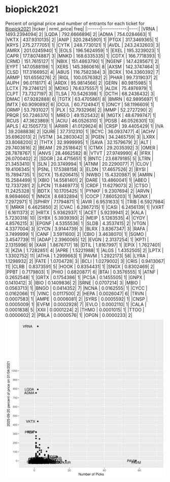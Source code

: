 # biopick2021
Percent of original price and number of entrants for each ticket for [Biopick2021](https://twitter.com/hashtag/Biopick2021)
|ticker |   nrml_price| freq|
|:------|------------:|----:|
|VRNA   | 1493.2394094|    2|
|LQDA   |  792.6666896|    2|
|ADMA   |  754.0284663|    1|
|VKTX   |  437.9310135|    2|
|ANIP   |  320.2845901|    1|
|PTGX   |  317.3469365|    1|
|KRYS   |  275.2777051|    1|
|CYTK   |  248.7730121|    1|
|AVDL   |  243.2432603|    3|
|AMRX   |  201.0245940|    1|
|EOLS   |  196.5624959|    1|
|EXEL   |  195.3239023|    1|
|CAPR   |  177.8074887|    3|
|MNKD   |  168.6335335|    1|
|CDTX   |  166.7718393|    1|
|CRMD   |  151.7615127|    1|
|NBIX   |  151.4863790|    1|
|NGENF  |  147.4285671|    2|
|EYPT   |  147.0588198|    1|
|XERS   |  145.3860616|    8|
|AXSM   |  142.3747464|    3|
|CLSD   |  117.3166952|    4|
|ABUS   |  116.7582384|    3|
|BCRX   |  104.3360392|    7|
|ARMP   |  101.6556276|    2|
|RIGL   |  100.0576382|    2|
|PHAR   |   99.7319037|    2|
|AUPH   |   96.0118171|    4|
|ARDX   |   95.9814566|    2|
|GERN   |   80.9815985|    1|
|LCTX   |   79.2746121|    3|
|MDXG   |   76.6375557|    1|
|ALDX   |   75.4976979|    1|
|CLPT   |   73.7327197|    3|
|TLSA   |   70.5426398|    1|
|DCTH   |   68.2436432|    3|
|DMAC   |   67.9282888|    6|
|TGTX   |   63.4705861|    8|
|BMRN   |   62.9895697|    1|
|IMTX   |   60.9090892|    6|
|OCUL   |   60.7124947|    1|
|ONCY   |   58.1196609|    1|
|ORMP   |   53.7931027|    1|
|PLX    |   52.7932968|    2|
|IMMP   |   52.2727290|    2|
|PRQR   |   50.7246370|    1|
|MREO   |   49.1525432|    8|
|MGTX   |   48.6799747|    1|
|RCUS   |   47.3623869|    1|
|ACIU   |   46.0526310|    1|
|PDSB   |   46.0526301|   13|
|APLS   |   42.1505773|    1|
|ARWR   |   41.0129624|    8|
|CRSP   |   39.4405429|    1|
|IVA    |   39.2088838|    2|
|QURE   |   37.7312310|    1|
|BCYC   |   36.0937477|    4|
|ACHV   |   35.6962013|    2|
|VSTM   |   34.2803042|    3|
|PGEN   |   34.2465759|    3|
|LXRX   |   33.8068200|    2|
|THTX   |   32.9999995|    1|
|SAVA   |   32.1579679|    2|
|ALT    |   29.7403616|    2|
|BEAM   |   29.2518642|    1|
|CTMX   |   29.2035392|    3|
|OMER   |   28.7878767|    1|
|ANVS   |   28.4662582|    8|
|VTVT   |   27.9749990|    4|
|IFRX   |   26.0700402|    2|
|SDGR   |   24.4715651|    1|
|BNTC   |   23.6879185|    5|
|LTRN   |   21.3453410|    1|
|SLN    |   20.3749994|    1|
|ATNM   |   20.2290077|    7|
|CLOV   |   19.4106345|    1|
|PSNL   |   17.5388158|    3|
|ELDN   |   17.4657526|    2|
|BYSI   |   15.7894735|    1|
|SCYX   |   15.6206415|    1|
|NWBO   |   15.4320987|    9|
|AMRN   |   15.2584499|    1|
|XBIO   |   14.5581401|    2|
|DARE   |   13.4860041|    1|
|ABEO   |   12.7337281|    2|
|LPCN   |   11.8469773|    1|
|CRDF   |   11.6279073|    2|
|CTSO   |   11.2425328|    1|
|BDTX   |   10.1705425|    1|
|PYNKF  |    9.2307694|    2|
|ARVN   |    8.9694660|    1|
|NNOX   |    8.6832894|    1|
|COCP   |    7.8605203|    1|
|MGNX   |    7.2972971|    1|
|SPHRY  |    7.1794871|    1|
|AVIR   |    6.9531633|    1|
|TRIB   |    6.5927984|    1|
|MRKR   |    6.4625850|    2|
|CVAC   |    6.2867215|    1|
|CASI   |    6.2456139|    1|
|VXRT   |    6.1611373|    2|
|HRTX   |    5.9362937|    1|
|ACET   |    5.9239941|    2|
|KALA   |    5.7230318|   10|
|SYBX   |    5.3939393|    2|
|MEIP   |    5.1263535|    4|
|CYDY   |    4.8576215|    3|
|EPGNF  |    4.5355536|    1|
|SLDB   |    4.3537415|    2|
|VTGN   |    4.3377004|    3|
|CYCN   |    3.9144739|    3|
|BLRX   |    3.8367347|    3|
|RAFA   |    3.7499999|    1|
|CANF   |    3.5911600|    2|
|CBIO   |    3.4638070|    1|
|SGMO   |    3.4547739|   11|
|ADAP   |    2.3960065|   12|
|EVGN   |    2.3137254|    1|
|KPTI   |    2.1315996|    9|
|XAIR   |    1.8676717|   18|
|DTIL   |    1.8167997|    1|
|EPIX   |    1.7627401|    3|
|KZIA   |    1.7282851|    4|
|APRE   |    1.5221988|    1|
|ALGS   |    1.4352505|    2|
|LPTX   |    1.3302752|   11|
|ATHA   |    1.2999663|    1|
|PAVM   |    1.2922173|   58|
|LYRA   |    1.1298932|    2|
|FATE   |    1.0704728|    3|
|BCLI   |    1.0279002|    3|
|CRIS   |    0.9413067|   11|
|CLRB   |    0.8373591|    5|
|HOOK   |    0.8354431|    1|
|SNGX   |    0.8302469|    2|
|PPBT   |    0.7179803|    1|
|PHIO   |    0.6820877|    6|
|BTAI   |    0.3576555|    1|
|ATNF   |    0.2652548|    1|
|GRTX   |    0.1754386|    1|
|PCSA   |    0.1455505|    1|
|GNPX   |    0.1410412|    3|
|IBIO   |    0.1409836|    2|
|SRNE   |    0.0707214|    3|
|MBIO   |    0.0563713|    1|
|BNGO   |    0.0414352|    7|
|NCNA   |    0.0162555|    1|
|CYCC   |    0.0162066|   11|
|VINC   |    0.0117500|    2|
|HEPA   |    0.0026047|    6|
|TRVN   |    0.0007583|    1|
|AMPE   |    0.0006081|    2|
|SYRS   |    0.0005592|    1|
|CNSP   |    0.0005009|    1|
|EVFM   |    0.0002928|    7|
|EVLO   |    0.0002110|    1|
|CALA   |    0.0001838|    5|
|XXII   |    0.0001224|    2|
|THMO   |    0.0001015|    1|
|TTOO   |    0.0000602|    2|
|PBLA   |    0.0000576|    1|
|OPGN   |    0.0000233|    2|
![retvspicks](biopicks.png?raw=true)
